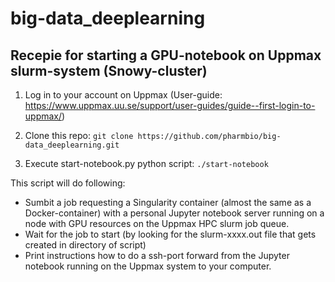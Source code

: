 # big-data_deeplearning

## Recepie for starting a GPU-notebook on Uppmax slurm-system (Snowy-cluster)

1. Log in to your account on Uppmax (User-guide: https://www.uppmax.uu.se/support/user-guides/guide--first-login-to-uppmax/)

2. Clone this repo: `git clone https://github.com/pharmbio/big-data_deeplearning.git`

3. Execute start-notebook.py python script: `./start-notebook`

This script will do following:

  - Sumbit a job requesting a Singularity container (almost the same as a Docker-container) with a personal Jupyter notebook server running on a node with GPU resources on the Uppmax HPC slurm job queue.
  - Wait for the job to start (by looking for the slurm-xxxx.out file that gets created in directory of script)
  - Print instructions how to do a ssh-port forward from the Jupyter notebook running on the Uppmax system to your computer.
